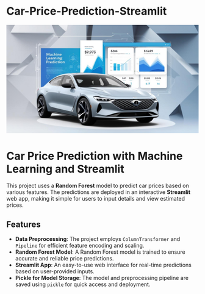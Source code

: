 # Car-Price-Prediction-Streamlit
![Car-Price-Prediction-Streamlit](image.jpg)

# Car Price Prediction with Machine Learning and Streamlit

This project uses a **Random Forest** model to predict car prices based on various features. The predictions are deployed in an interactive **Streamlit** web app, making it simple for users to input details and view estimated prices.

## Features
- **Data Preprocessing**: The project employs `ColumnTransformer` and `Pipeline` for efficient feature encoding and scaling.
- **Random Forest Model**: A Random Forest model is trained to ensure accurate and reliable price predictions.
- **Streamlit App**: An easy-to-use web interface for real-time predictions based on user-provided inputs.
- **Pickle for Model Storage**: The model and preprocessing pipeline are saved using `pickle` for quick access and deployment.
